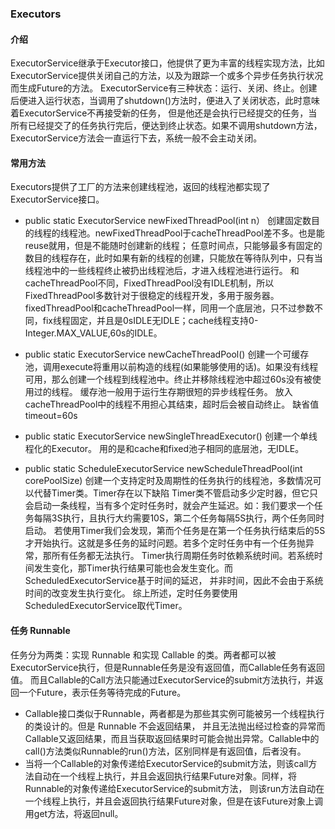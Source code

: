 ### Executors

#### 介绍
ExecutorService继承于Executor接口，他提供了更为丰富的线程实现方法，比如ExecutorService提供关闭自己的方法，以及为跟踪一个或多个异步任务执行状况而生成Future的方法。 
ExecutorService有三种状态：运行、关闭、终止。创建后便进入运行状态，当调用了shutdown()方法时，便进入了关闭状态，此时意味着ExecutorService不再接受新的任务，
但是他还是会执行已经提交的任务，当所有已经提交了的任务执行完后，便达到终止状态。如果不调用shutdown方法，ExecutorService方法会一直运行下去，系统一般不会主动关闭。

#### 常用方法
Executors提供了工厂的方法来创建线程池，返回的线程池都实现了ExecutorService接口。

- public static ExecutorService newFixedThreadPool(int n）
创建固定数目的线程的线程池。newFixedThreadPool于cacheThreadPool差不多。也是能reuse就用，但是不能随时创建新的线程；
任意时间点，只能够最多有固定的数目的线程存在，此时如果有新的线程的创建，只能放在等待队列中，只有当线程池中的一些线程终止被扔出线程池后，才进入线程池进行运行。
和cacheThreadPool不同，FixedThreadPool没有IDLE机制，所以FixedThreadPool多数针对于很稳定的线程开发，多用于服务器。
fixedThreadPool和cacheThreadPool一样，同用一个底层池，只不过参数不同，fix线程固定，并且是0sIDLE无IDLE；cache线程支持0-Integer.MAX_VALUE,60s的IDLE。

- public static ExecutorService newCacheThreadPool()
创建一个可缓存池，调用execute将重用以前构造的线程(如果能够使用的话)。如果没有线程可用，那么创建一个线程到线程池中。终止并移除线程池中超过60s没有被使用过的线程。
缓存池一般用于运行生存期很短的异步线程任务。
放入cacheThreadPool中的线程不用担心其结束，超时后会被自动终止。
缺省值timeout=60s

- public static ExecutorService newSingleThreadExecutor()
创建一个单线程化的Executor。
用的是和cache和fixed池子相同的底层池，无IDLE。

- public static ScheduleExecutorService newScheduleThreadPool(int corePoolSize)
创建一个支持定时及周期性的任务执行的线程池，多数情况可以代替Timer类。Timer存在以下缺陷
Timer类不管启动多少定时器，但它只会启动一条线程，当有多个定时任务时，就会产生延迟。如：我们要求一个任务每隔3S执行，且执行大约需要10S，第二个任务每隔5S执行，两个任务同时启动。
若使用Timer我们会发现，第而个任务是在第一个任务执行结束后的5S才开始执行。这就是多任务的延时问题。若多个定时任务中有一个任务抛异常，那所有任务都无法执行。
Timer执行周期任务时依赖系统时间。若系统时间发生变化，那Timer执行结果可能也会发生变化。而ScheduledExecutorService基于时间的延迟，
并非时间，因此不会由于系统时间的改变发生执行变化。 综上所述，定时任务要使用ScheduledExecutorService取代Timer。

#### 任务 Runnable

任务分为两类：实现 Runnable 和实现 Callable 的类。两者都可以被ExecutorService执行，但是Runnable任务是没有返回值，而Callable任务有返回值。
而且Callable的Call方法只能通过ExecutorService的submit方法执行，并返回一个Future，表示任务等待完成的Future。
- Callable接口类似于Runnable，两者都是为那些其实例可能被另一个线程执行的类设计的。但是 Runnable 不会返回结果，
并且无法抛出经过检查的异常而Callable又返回结果，而且当获取返回结果时可能会抛出异常。Callable中的call()方法类似Runnable的run()方法，区别同样是有返回值，后者没有。
- 当将一个Callable的对象传递给ExecutorService的submit方法，则该call方法自动在一个线程上执行，并且会返回执行结果Future对象。同样，将Runnable的对象传递给ExecutorService的submit方法，
则该run方法自动在一个线程上执行，并且会返回执行结果Future对象，但是在该Future对象上调用get方法，将返回null。

